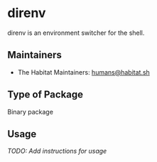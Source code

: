# direnv

direnv is an environment switcher for the shell.

## Maintainers

* The Habitat Maintainers: <humans@habitat.sh>

## Type of Package

Binary package

## Usage

*TODO: Add instructions for usage*
